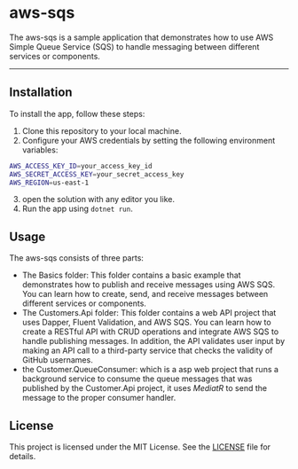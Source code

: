 # aws-sqs
The aws-sqs is a sample application that demonstrates how to use AWS Simple Queue Service (SQS) 
to handle messaging between different services or components.

---

## Installation

To install the app, follow these steps:

1. Clone this repository to your local machine.
2. Configure your AWS credentials by setting the following environment variables:
``` bash
AWS_ACCESS_KEY_ID=your_access_key_id
AWS_SECRET_ACCESS_KEY=your_secret_access_key
AWS_REGION=us-east-1
```
3. open the solution with any editor you like.
4. Run the app using `dotnet run`.

## Usage

The aws-sqs consists of three parts:

- The Basics folder: This folder contains a basic example that demonstrates how to publish and receive messages using AWS SQS. You can learn how to create, send, and receive messages between different services or components.
- The Customers.Api folder: This folder contains a web API project that uses Dapper, Fluent Validation, and AWS SQS. You can learn how to create a RESTful API with CRUD operations and integrate AWS SQS to handle publishing messages. In addition, the API validates user input by making an API call to a third-party service that checks the validity of GitHub usernames.
- the Customer.QueueConsumer: which is a asp web project that runs a background service to consume the queue messages that was published by the Customer.Api project, it uses *MediatR* to send the message to the proper consumer handler.


## License

This project is licensed under the MIT License. See the [LICENSE](LICENSE) file for details.
